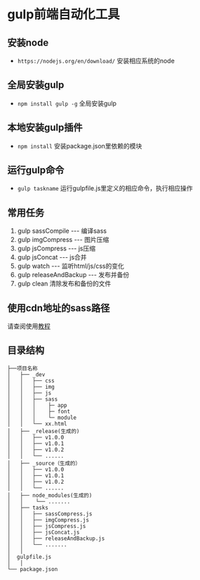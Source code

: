 # gulp前端自动化工具



## 安装node
* `https://nodejs.org/en/download/` 安装相应系统的node

## 全局安装gulp
* `npm install gulp -g` 全局安装gulp

## 本地安装gulp插件
* `npm install` 安装package.json里依赖的模块

## 运行gulp命令
* `gulp taskname` 运行gulpfile.js里定义的相应命令，执行相应操作


## 常用任务
1. gulp sassCompile --- 编译sass
2. gulp imgCompress --- 图片压缩
3. gulp jsCompress  --- js压缩
4. gulp jsConcat    --- js合并
5. gulp watch       --- 监听html/js/css的变化
6. gulp releaseAndBackup --- 发布并备份
7. gulp clean 清除发布和备份的文件

## 使用cdn地址的sass路径

请查阅使用[教程](https://www.npmjs.com/package/@node-sass/cdn-importer)

## 目录结构
```
├──项目名称
│   ├── _dev
│   │   ├── css
│   │   ├── img
│   │   ├── js
│   │   ├── sass
│   │   │    ├─ app
│   │   │    ├─ font
│   │   │    └─ module
│   │   └── xx.html
│   ├── _release(生成的)
│   │   ├── v1.0.0
│   │   ├── v1.0.1
│   │   ├── v1.0.2
│   │   └── ......
│   ├── _source（生成的）
│   │   ├── v1.0.0
│   │   ├── v1.0.1
│   │   ├── v1.0.2
│   │   └── ......
│   ├── node_modules(生成的)
│   │    └── .......
│   ├── tasks
│   │   ├── sassCompress.js
│   │   ├── imgCompress.js
│   │   ├── jsCompress.js
│   │   ├── jsConcat.js
│   │   ├── releaseAndBackup.js
│   │   └── .......
│   │ 
│  gulpfile.js
│   │ 
└── package.json  
```














